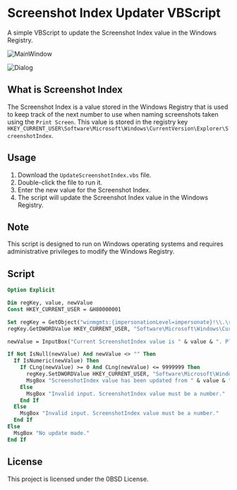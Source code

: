 # Screenshot Index Updater VBScript
A simple VBScript to update the Screenshot Index value in the Windows Registry.

![MainWindow](https://user-images.githubusercontent.com/54836559/215480076-062d6728-79c7-4c68-8b6b-fc802e59ecf7.png)

![Dialog](https://user-images.githubusercontent.com/54836559/215480088-6a620471-c8b0-4ec4-9f7d-740c8ab53579.png)


## What is Screenshot Index
The Screenshot Index is a value stored in the Windows Registry that is used to keep track of the next number to use when naming screenshots taken using the `Print Screen`. This value is stored in the registry key `HKEY_CURRENT_USER\Software\Microsoft\Windows\CurrentVersion\Explorer\ScreenshotIndex`.

## Usage
1. Download the `UpdateScreenshotIndex.vbs` file.
1. Double-click the file to run it.
1. Enter the new value for the Screenshot Index.
1. The script will update the Screenshot Index value in the Windows Registry.

## Note
This script is designed to run on Windows operating systems and requires administrative privileges to modify the Windows Registry.

## Script
```vb
Option Explicit

Dim regKey, value, newValue
Const HKEY_CURRENT_USER = &H80000001

Set regKey = GetObject("winmgmts:{impersonationLevel=impersonate}!\\.\root\default:StdRegProv")
regKey.GetDWORDValue HKEY_CURRENT_USER, "Software\Microsoft\Windows\CurrentVersion\Explorer", "ScreenshotIndex", value

newValue = InputBox("Current ScreenshotIndex value is " & value & ". Please enter the new value:", "Update ScreenshotIndex", value)

If Not IsNull(newValue) And newValue <> "" Then
  If IsNumeric(newValue) Then
    If CLng(newValue) >= 0 And CLng(newValue) <= 9999999 Then
      regKey.SetDWORDValue HKEY_CURRENT_USER, "Software\Microsoft\Windows\CurrentVersion\Explorer", "ScreenshotIndex", CLng(newValue)
      MsgBox "ScreenshotIndex value has been updated from " & value & " to " & newValue & "."
    Else
      MsgBox "Invalid input. ScreenshotIndex value must be a number."
    End If
  Else
    MsgBox "Invalid input. ScreenshotIndex value must be a number."
  End If
Else
  MsgBox "No update made."
End If
```

## License
This project is licensed under the 0BSD License.
